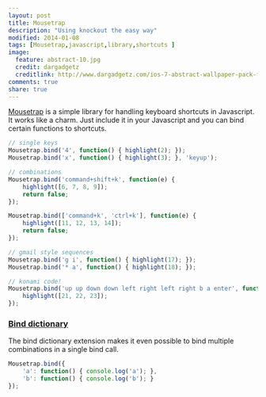```yaml
---
layout: post
title: Mousetrap
description: "Using knockout the easy way"
modified: 2014-01-08
tags: [Mousetrap,javascript,library,shortcuts ]
image:
  feature: abstract-10.jpg
  credit: dargadgetz
  creditlink: http://www.dargadgetz.com/ios-7-abstract-wallpaper-pack-for-iphone-5-and-ipod-touch-retina/
comments: true
share: true  
---
```

[Mousetrap](http://craig.is/killing/mice) is a simple library for handling keyboard shortcuts in Javascript. It works like a charm. Just include it in your Javascript and you can bind certain functions to shortcuts.

~~~ javascript
// single keys
Mousetrap.bind('4', function() { highlight(2); });
Mousetrap.bind('x', function() { highlight(3); }, 'keyup');

// combinations
Mousetrap.bind('command+shift+k', function(e) {
    highlight([6, 7, 8, 9]);
    return false;
});

Mousetrap.bind(['command+k', 'ctrl+k'], function(e) {
    highlight([11, 12, 13, 14]);
    return false;
});

// gmail style sequences
Mousetrap.bind('g i', function() { highlight(17); });
Mousetrap.bind('* a', function() { highlight(18); });

// konami code!
Mousetrap.bind('up up down down left right left right b a enter', function() {
    highlight([21, 22, 23]);
});
~~~

### [Bind dictionary](https://github.com/ccampbell/mousetrap/tree/master/plugins/bind-dictionary)
The bind dictionary extension makes it even possible to bind multiple combinations in a single bind call.

~~~ javascript 
Mousetrap.bind({
    'a': function() { console.log('a'); },
    'b': function() { console.log('b'); }
});
~~~